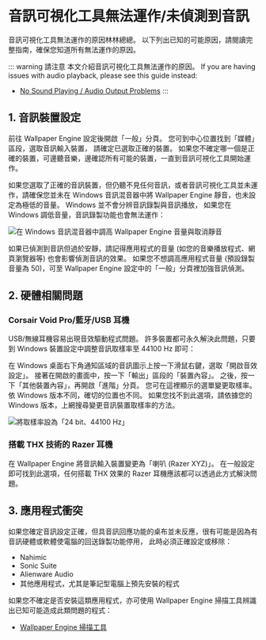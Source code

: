 # 音訊可視化工具無法運作/未偵測到音訊

音訊可視化工具無法運作的原因林林總總。 以下列出已知的可能原因，請閱讀完整指南，確保您知道所有無法運作的原因。

::: warning
請注意 本文介紹音訊可視化工具無法運作的原因。 If you are having issues with audio playback, please see this guide instead:

* [No Sound Playing / Audio Output Problems](/audio/nosound)
:::


## 1. 音訊裝置設定
前往 Wallpaper Engine 設定後開啟「一般」分頁。 您可到中心位置找到「媒體」區段，選取音訊輸入裝置， 請確定已選取正確的裝置。 如果您不確定哪一個是正確的裝置，可邊聽音樂，邊確認所有可能的裝置，一直到音訊可視化工具開始運作。

如果您選取了正確的音訊裝置，但仍聽不見任何音訊，或者音訊可視化工具並未運作，請確保您並未在 Windows 音訊混音器中將 Wallpaper Engine 靜音，也未設定為極低的音量。 Windows 並不會分辨音訊錄製與音訊播放， 如果您在 Windows 調低音量，音訊錄製功能也會無法運作：

![在 Windows 音訊混音器中調高 Wallpaper Engine 音量與取消靜音](./audiomixer.png)

如果已偵測到音訊但過於安靜，請記得應用程式的音量 (如您的音樂播放程式、網頁瀏覽器等) 也會影響偵測音訊的效果。 如果您不想調高應用程式音量 (預設錄製音量為 50)，可至 Wallpaper Engine 設定中的「一般」分頁裡加強音訊偵測。

## 2. 硬體相關問題

### Corsair Void Pro/藍牙/USB 耳機

USB/無線耳機容易出現音效驅動程式問題。 許多裝置都可永久解決此問題，只要到 Windows 裝置設定中調整音訊取樣率至 44100 Hz 即可：

在 Windows 桌面右下角通知區域的音訊圖示上按一下滑鼠右鍵，選取「開啟音效設定」。 接著在開啟的畫面中，按一下「輸出」區段的「裝置內容」。 之後，按一下「其他裝置內容」，再開啟「進階」分頁。 您可在這裡顯示的選單變更取樣率。 依 Windows 版本不同，確切的位置也不同。 如果您找不到此選項，請依據您的 Windows 版本，上網搜尋變更音訊裝置取樣率的方法。

![將取樣率設為「24 bit、44100 Hz」](./samplingrate.png)

### 搭載 THX 技術的 Razer 耳機

在 Wallpaper Engine 將音訊輸入裝置變更為「喇叭 (Razer XYZ)」。 在一般設定即可找到此選項，任何搭載 THX 效果的 Razer 耳機應該都可以透過此方式解決問題。

## 3. 應用程式衝突

如果您確定音訊設定正確，但具音訊回應功能的桌布並未反應，很有可能是因為有音訊硬體或軟體使電腦的回送錄製功能停用， 此時必須正確設定或移除：

* Nahimic
* Sonic Suite
* Alienware Audio
* 其他應用程式，尤其是筆記型電腦上預先安裝的程式

如果您不確定是否安裝這類應用程式，亦可使用 Wallpaper Engine 掃描工具辨識出已知可能造成此類問題的程式：

* [Wallpaper Engine 掃描工具](/debug/scantool.html)

